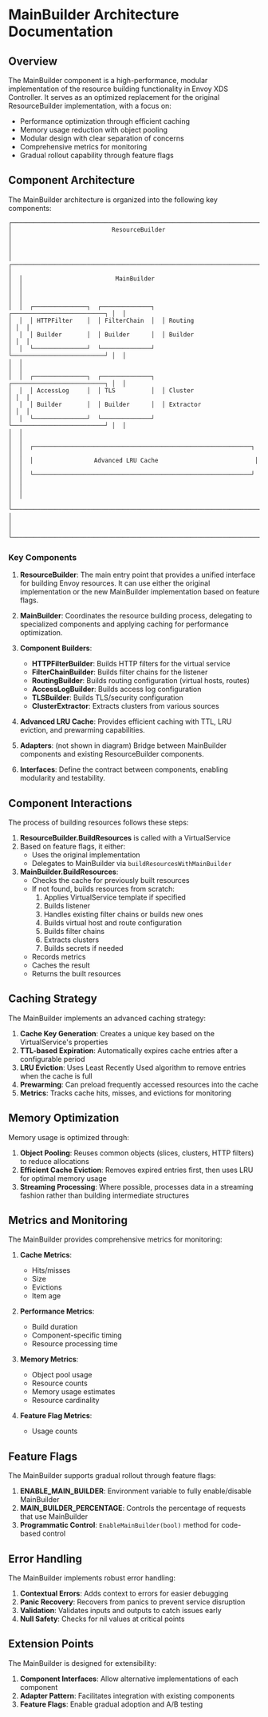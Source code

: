 # MainBuilder Architecture Documentation

## Overview

The MainBuilder component is a high-performance, modular implementation of the resource building functionality in Envoy XDS Controller. It serves as an optimized replacement for the original ResourceBuilder implementation, with a focus on:

- Performance optimization through efficient caching
- Memory usage reduction with object pooling
- Modular design with clear separation of concerns
- Comprehensive metrics for monitoring
- Gradual rollout capability through feature flags

## Component Architecture

The MainBuilder architecture is organized into the following key components:

```
┌────────────────────────────────────────────────────────────────────────────┐
│                            ResourceBuilder                                 │
│                                                                            │
│  ┌─────────────────────────────────────────────────────────────────────┐  │
│  │                          MainBuilder                                │  │
│  │                                                                     │  │
│  │  ┌───────────────┐  ┌──────────────┐  ┌──────────────────────────┐ │  │
│  │  │ HTTPFilter    │  │ FilterChain  │  │ Routing                  │ │  │
│  │  │ Builder       │  │ Builder      │  │ Builder                  │ │  │
│  │  └───────────────┘  └──────────────┘  └──────────────────────────┘ │  │
│  │                                                                     │  │
│  │  ┌───────────────┐  ┌──────────────┐  ┌──────────────────────────┐ │  │
│  │  │ AccessLog     │  │ TLS          │  │ Cluster                  │ │  │
│  │  │ Builder       │  │ Builder      │  │ Extractor                │ │  │
│  │  └───────────────┘  └──────────────┘  └──────────────────────────┘ │  │
│  │                                                                     │  │
│  │  ┌─────────────────────────────────────────────────────────────┐   │  │
│  │  │                 Advanced LRU Cache                           │   │  │
│  │  └─────────────────────────────────────────────────────────────┘   │  │
│  │                                                                     │  │
│  └─────────────────────────────────────────────────────────────────────┘  │
│                                                                            │
└────────────────────────────────────────────────────────────────────────────┘
```

### Key Components

1. **ResourceBuilder**: The main entry point that provides a unified interface for building Envoy resources. It can use either the original implementation or the new MainBuilder implementation based on feature flags.

2. **MainBuilder**: Coordinates the resource building process, delegating to specialized components and applying caching for performance optimization.

3. **Component Builders**:
   - **HTTPFilterBuilder**: Builds HTTP filters for the virtual service
   - **FilterChainBuilder**: Builds filter chains for the listener
   - **RoutingBuilder**: Builds routing configuration (virtual hosts, routes)
   - **AccessLogBuilder**: Builds access log configuration
   - **TLSBuilder**: Builds TLS/security configuration
   - **ClusterExtractor**: Extracts clusters from various sources

4. **Advanced LRU Cache**: Provides efficient caching with TTL, LRU eviction, and prewarming capabilities.

5. **Adapters**: (not shown in diagram) Bridge between MainBuilder components and existing ResourceBuilder components.

6. **Interfaces**: Define the contract between components, enabling modularity and testability.

## Component Interactions

The process of building resources follows these steps:

1. **ResourceBuilder.BuildResources** is called with a VirtualService
2. Based on feature flags, it either:
   - Uses the original implementation
   - Delegates to MainBuilder via `buildResourcesWithMainBuilder`
3. **MainBuilder.BuildResources**:
   - Checks the cache for previously built resources
   - If not found, builds resources from scratch:
     1. Applies VirtualService template if specified
     2. Builds listener
     3. Handles existing filter chains or builds new ones
     4. Builds virtual host and route configuration
     5. Builds filter chains
     6. Extracts clusters
     7. Builds secrets if needed
   - Records metrics
   - Caches the result
   - Returns the built resources

## Caching Strategy

The MainBuilder implements an advanced caching strategy:

1. **Cache Key Generation**: Creates a unique key based on the VirtualService's properties
2. **TTL-based Expiration**: Automatically expires cache entries after a configurable period
3. **LRU Eviction**: Uses Least Recently Used algorithm to remove entries when the cache is full
4. **Prewarming**: Can preload frequently accessed resources into the cache
5. **Metrics**: Tracks cache hits, misses, and evictions for monitoring

## Memory Optimization

Memory usage is optimized through:

1. **Object Pooling**: Reuses common objects (slices, clusters, HTTP filters) to reduce allocations
2. **Efficient Cache Eviction**: Removes expired entries first, then uses LRU for optimal memory usage
3. **Streaming Processing**: Where possible, processes data in a streaming fashion rather than building intermediate structures

## Metrics and Monitoring

The MainBuilder provides comprehensive metrics for monitoring:

1. **Cache Metrics**:
   - Hits/misses
   - Size
   - Evictions
   - Item age

2. **Performance Metrics**:
   - Build duration
   - Component-specific timing
   - Resource processing time

3. **Memory Metrics**:
   - Object pool usage
   - Resource counts
   - Memory usage estimates
   - Resource cardinality

4. **Feature Flag Metrics**:
   - Usage counts

## Feature Flags

The MainBuilder supports gradual rollout through feature flags:

1. **ENABLE_MAIN_BUILDER**: Environment variable to fully enable/disable MainBuilder
2. **MAIN_BUILDER_PERCENTAGE**: Controls the percentage of requests that use MainBuilder
3. **Programmatic Control**: `EnableMainBuilder(bool)` method for code-based control

## Error Handling

The MainBuilder implements robust error handling:

1. **Contextual Errors**: Adds context to errors for easier debugging
2. **Panic Recovery**: Recovers from panics to prevent service disruption
3. **Validation**: Validates inputs and outputs to catch issues early
4. **Null Safety**: Checks for nil values at critical points

## Extension Points

The MainBuilder is designed for extensibility:

1. **Component Interfaces**: Allow alternative implementations of each component
2. **Adapter Pattern**: Facilitates integration with existing components
3. **Feature Flags**: Enable gradual adoption and A/B testing